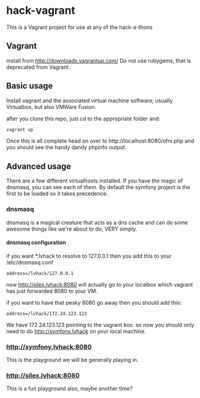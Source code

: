 hack-vagrant
============

This is a Vagrant project for use at any of the hack-a-thons

## Vagrant

install from http://downloads.vagrantup.com/
Do not use rubygems, that is deprecated from Vagrant.

## Basic usage

Install vagrant and the associated virtual machine software; usually Virtualbox, but also VMWare Fusion.

after you clone this repo, just cd to the appropriate folder and:

``` bash
vagrant up
```

Once this is all complete head on over to http://localhost:8080/ofni.php and you should see the handy dandy phpinfo output.

## Advanced usage

There are a few different virtualhosts installed. If you have the magic of dnsmasq, you can see each of them. By default the symfony project is the first to be loaded so it takes precedence.

### dnsmasq

dnsmasq is a magical creature that acts as a dns cache and can do some awesome things like we're about to do, VERY simply. 

#### dnsmasq configuration

if you want *.lvhack to resolve to 127.0.0.1 then you add this to your /etc/dnsmasq.conf

```
address=/lvhack/127.0.0.1
```

now http://silex.lvhack:8080 will actually go to your localbox which vagrant has just forwarded 8080 to your VM.

if you want to have that pesky 8080 go away then you should add this:

```
address=/lvhack/172.24.123.123
```

We have 172.24.123.123 pointing to the vagrant box. so now you should only need to do http://symfony.lvhack on your local machine.

### http://symfony.lvhack:8080

This is the playground we will be generally playing in.

### http://silex.lvhack:8080

This is a fun playground also, maybe another time?

